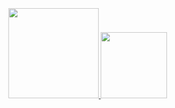  <div>
  <a href="https://github.com/viniciuscoelhodeabreu">
  <img height="180em" src="https://github-readme-stats.vercel.app/api?username=viniciuscoelhodeabreu&show_icons=true&theme=dark&include_all_commits=true&count_private=true&hide_title=true"/>
  <img height="132em" src="https://github-readme-stats.vercel.app/api/top-langs/?username=viniciuscoelhodeabreu&langs_count=4&theme=dark&hide_title=true"/>
</div>
